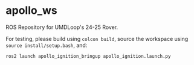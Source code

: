 # apollo_ws

ROS Repository for UMDLoop's 24-25 Rover.

For testing, please build using ``colcon build``, source the workspace using ``source install/setup.bash``, and:

```bash
ros2 launch apollo_ignition_bringup apollo_ignition.launch.py
```